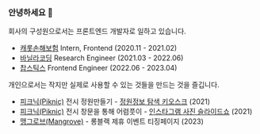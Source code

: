 ### 안녕하세요 👋

회사의 구성원으로서는 프론트엔드 개발자로 일하고 있습니다. <br/>

- [캐롯손해보험](https://www.carrotins.com/) Intern, Frontend (2020.11 - 2021.02)
- [바닐라코딩](https://www.vanillacoding.co/) Research Engineer (2021.03 - 2022.06)
- [찹스틱스](https://chopsticks.market) Frontend Engineer (2022.06 - 2023.04)

개인으로서는 작지만 실제로 사용할 수 있는 것들을 만드는 것을 즐깁니다. <br/>

- [피크닉(Piknic)](http://piknic.kr/) 전시 정원만들기 - [정원정보 탐색 키오스크](https://github.com/nninnnin/piknic-houser-wirth) (2021)
- [피크닉(Piknic)](http://piknic.kr/) 전시 창문을 통해 어렴풋이 - [인스타그램 사진 슬라이드쇼](https://github.com/nninnnin/piknic-saulleiter.git) (2021)
- [맹그로브(Mangrove)](https://mangrove.city/en/) - 롱블랙 제휴 이벤트 티징페이지 (2023)
